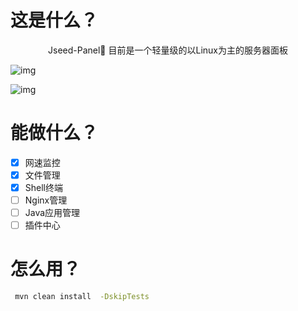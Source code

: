 # 这是什么？
<div align="center">
Jseed-Panel🌱 目前是一个轻量级的以Linux为主的服务器面板
</div>

![img](https://img.shields.io/badge/%E7%89%88%E6%9C%AC-0.0.1-green)

![img](doc/panel_review.png)



# 能做什么？
- [x]  网速监控
- [x]  文件管理
- [x] Shell终端
- [ ] Nginx管理
- [ ]  Java应用管理
- [ ]  插件中心
# 怎么用？

~~~sh
 mvn clean install  -DskipTests
~~~






